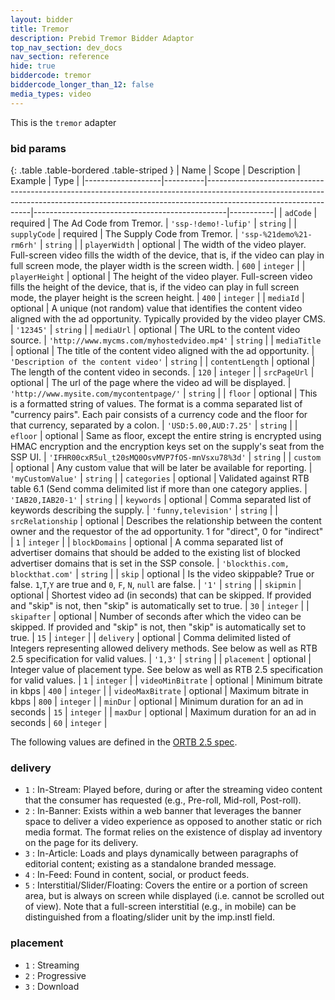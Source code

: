 ```yaml
---
layout: bidder
title: Tremor
description: Prebid Tremor Bidder Adaptor
top_nav_section: dev_docs
nav_section: reference
hide: true
biddercode: tremor
biddercode_longer_than_12: false
media_types: video
---
```


This is the `tremor` adapter


### bid params

{: .table .table-bordered .table-striped }
| Name              | Scope    | Description                                                                                                                                                                                  | Example                                        | Type      |
|-------------------|----------|----------------------------------------------------------------------------------------------------------------------------------------------------------------------------------------------|------------------------------------------------|-----------|
| `adCode`          | required | The Ad Code from Tremor.                                                                                                                                                                     | `'ssp-!demo!-lufip'`                           | `string`  |
| `supplyCode`      | required | The Supply Code from Tremor.                                                                                                                                                                 | `'ssp-%21demo%21-rm6rh'`                       | `string`  |
| `playerWidth`     | optional | The width of the video player. Full-screen video fills the width of the device, that is, if the video can play in full screen mode, the player width is the screen width.                    | `600`                                          | `integer` |
| `playerHeight`    | optional | The height of the video player. Full-screen video fills the height of the device, that is, if the video can play in full screen mode, the player height is the screen height.                | `400`                                          | `integer` |
| `mediaId`         | optional | A unique (not random) value that identifies the content video aligned with the ad opportunity. Typically provided by the video player CMS.                                                   | `'12345'`                                      | `string`  |
| `mediaUrl`        | optional | The URL to the content video source.                                                                                                                                                         | `'http://www.mycms.com/myhostedvideo.mp4'`     | `string`  |
| `mediaTitle`      | optional | The title of the content video aligned with the ad opportunity.                                                                                                                              | `'Description of the content video'`           | `string`  |
| `contentLength`   | optional | The length of the content video in seconds.                                                                                                                                                  | `120`                                          | `integer` |
| `srcPageUrl`      | optional | The url of the page where the video ad will be displayed.                                                                                                                                    | `'http://www.mysite.com/mycontentpage/'`       | `string`  |
| `floor`           | optional | This is a formatted string of values. The format is a comma separated list of "currency pairs". Each pair consists of a currency code and the floor for that currency, separated by a colon. | `'USD:5.00,AUD:7.25'`                          | `string`  |
| `efloor`          | optional | Same as floor, except the entire string is encrypted using HMAC encryption and the encryption keys set on the supply's seat from the SSP UI.                                                 | `'IFHR00cxR5ul_t20sMQ0OsvMVP7fOS-mnVsxu78%3d'` | `string`  |
| `custom`          | optional | Any custom value that will be later be available for reporting.                                                                                                                              | `'myCustomValue'`                              | `string`  |
| `categories`      | optional | Validated against RTB table 6.1 (Send comma delimited list if more than one category applies.                                                                                                | `'IAB20,IAB20-1'`                              | `string`  |
| `keywords`        | optional | Comma separated list of keywords describing the supply.                                                                                                                                      | `'funny,television'`                           | `string`  |
| `srcRelationship` | optional | Describes the relationship between the content owner and the requestor of the ad opportunity. 1 for "direct", 0 for "indirect"                                                               | `1`                                            | `integer` |
| `blockDomains`    | optional | A comma separated list of advertiser domains that should be added to the existing list of blocked advertiser domains that is set in the SSP console.                                         | `'blockthis.com, blockthat.com'`               | `string`  |
| `skip`            | optional | Is the video skippable? True or false. `1`,`T`,`Y` are true and `0`, `F`, `N`, `null` are false.                                                                                             | `'1'`                                          | `string`  |
| `skipmin`         | optional | Shortest video ad (in seconds) that can be skipped. If provided and "skip" is not, then "skip" is automatically set to true.                                                                 | `30`                                           | `integer` |
| `skipafter`       | optional | Number of seconds after which the video can be skipped. If provided and "skip" is not, then "skip" is automatically set to true.                                                             | `15`                                           | `integer` |
| `delivery`        | optional | Comma delimited listed of Integers representing allowed delivery methods. See below as well as RTB 2.5 specification for valid values.                                                       | `'1,3'`                                        | `string`  |
| `placement`       | optional | Integer value of placement type. See below as well as RTB 2.5 specification for valid values.                                                                                                | `1`                                            | `integer` |
| `videoMinBitrate` | optional | Minimum bitrate in kbps                                                                                                                                                                      | `400`                                          | `integer` |
| `videoMaxBitrate` | optional | Maximum bitrate in kbps                                                                                                                                                                      | `800`                                          | `integer` |
| `minDur`          | optional | Minimum duration for an ad in seconds                                                                                                                                                        | `15`                                           | `integer` |
| `maxDur`          | optional | Maximum duration for an ad in seconds                                                                                                                                                        | `60`                                           | `integer` |

The following values are defined in the [ORTB 2.5 spec](https://www.iab.com/wp-content/uploads/2016/03/OpenRTB-API-Specification-Version-2-5-FINAL.pdf).

<a name="tremor-video"></a>

### delivery

+ `1` : In-Stream: Played before, during or after the streaming video content that the consumer has requested (e.g., Pre-roll, Mid-roll, Post-roll).
+ `2` : In-Banner: Exists within a web banner that leverages the banner space to deliver a video experience as opposed to another static or rich media format. The format relies on the existence of display ad inventory on the page for its delivery.
+ `3` : In-Article: Loads and plays dynamically between paragraphs of editorial content; existing as a standalone branded message.
+ `4` : In-Feed: Found in content, social, or product feeds.
+ `5` : Interstitial/Slider/Floating: Covers the entire or a portion of screen area, but is always on screen while displayed (i.e. cannot be scrolled out of view). Note that a full-screen interstitial (e.g., in mobile) can be distinguished from a floating/slider unit by the imp.instl field.

### placement

+ `1` : Streaming
+ `2` : Progressive
+ `3` : Download
